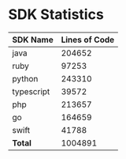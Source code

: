 # SDK Statistics

| SDK Name | Lines of Code |
| -------- | ------------- |
| java | 204652 |
| ruby | 97253 |
| python | 243310 |
| typescript | 39572 |
| php | 213657 |
| go | 164659 |
| swift | 41788 |
| **Total** | 1004891 |

